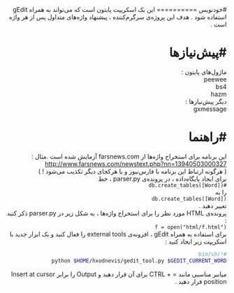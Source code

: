 <div dir=rtl>
#خودنویس
==========  
این یک اسکریپت پایتون است که می‌تواند به همراه gEdit استفاده شود .  
هدف این پروژه‌ی سرگرم‌کننده ، پیشنهاد واژه‌های متداول پس از هر واژه است .  

#پیش‌نیازها
==========  
ماژول‌های پایتون :  
peewee  
bs4  
hazm  
دیگر پیش‌نیازها :  
gxmessage  

#راهنما
==========  
این برنامه برای استخراج واژه‌ها از farsnews.com آزمایش شده است .مثال :  
http://www.farsnews.com/newstext.php?nn=13940503000327  
( هرگونه ارتباط این برنامه با فارس‌نیوز و یا هرکجای دیگر تکذیب می‌شود ! )  
برای ایجاد پایگاه‌داده ، در پرونده‌ی parser.py ، خط  
`#db.create_tables([Word])`  
را به  
`db.create_tables([Word])`  
تغییر دهید .  
پرونده‌ی HTML مورد نظر را برای استخراج واژه‌ها ، به شکل زیر در parser.py ذکر کنید :  
`f = open("html/f.html")`  
برای استفاده به همراه gEdit ، افزونه‌ی external tools را فعال کنید و یک ابزار جدید با اسکریپت زیر ایجاد کنید :  
```bash
#!/bin/sh
python $HOME/hxodnevis/gedit_tool.py $GEDIT_CURRENT_WORD
```  
میانبر مناسبی مانند = + CTRL  برای آن قرار دهید و Output را برابر Insert at cursor position قرار دهید .  

